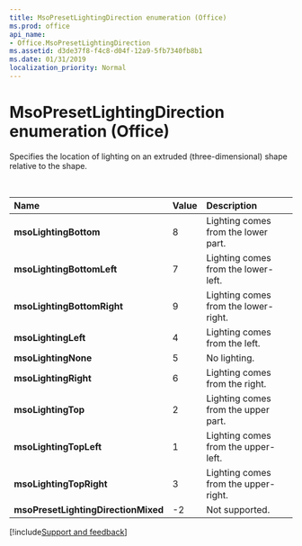 ```yaml
---
title: MsoPresetLightingDirection enumeration (Office)
ms.prod: office
api_name:
- Office.MsoPresetLightingDirection
ms.assetid: d3de37f8-f4c8-d04f-12a9-5fb7340fb8b1
ms.date: 01/31/2019
localization_priority: Normal
---
```



# MsoPresetLightingDirection enumeration (Office)

Specifies the location of lighting on an extruded (three-dimensional) shape relative to the shape.

<br/>

|Name|Value|Description|
|:-----|:-----|:-----|
|**msoLightingBottom**|8|Lighting comes from the lower part.|
|**msoLightingBottomLeft**|7|Lighting comes from the lower-left.|
|**msoLightingBottomRight**|9|Lighting comes from the lower-right.|
|**msoLightingLeft**|4|Lighting comes from the left.|
|**msoLightingNone**|5|No lighting.|
|**msoLightingRight**|6|Lighting comes from the right.|
|**msoLightingTop**|2|Lighting comes from the upper part.|
|**msoLightingTopLeft**|1|Lighting comes from the upper-left.|
|**msoLightingTopRight**|3|Lighting comes from the upper-right.|
|**msoPresetLightingDirectionMixed**|-2|Not supported.|

[!include[Support and feedback](~/includes/feedback-boilerplate.md)]